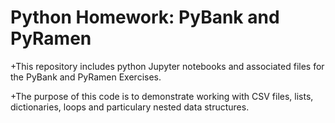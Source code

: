# Python Homework: PyBank and PyRamen
+This repository includes python Jupyter notebooks and associated files for the PyBank and PyRamen Exercises.

+The purpose of this code is to demonstrate working with CSV files, lists, dictionaries, loops and particulary nested data structures. 

